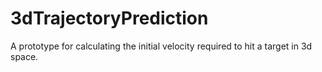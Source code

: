 # 3dTrajectoryPrediction
A prototype for calculating the initial velocity required to hit a target in 3d space. 
